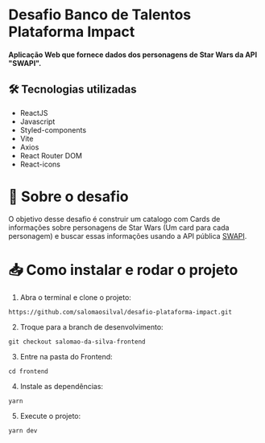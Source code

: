 # Desafio Banco de Talentos Plataforma Impact

#### Aplicação Web que fornece dados dos personagens de Star Wars da API "SWAPI".

## 🛠️ Tecnologias utilizadas

- ReactJS
- Javascript
- Styled-components
- Vite
- Axios
- React Router DOM
- React-icons

# 📝 Sobre o desafio

O objetivo desse desafio é construir um catalogo com Cards de informações sobre personagens de Star Wars (Um card para cada personagem) e buscar essas informações usando a API pública [SWAPI](https://swapi.dev/).

# 📥 Como instalar e rodar o projeto

1. Abra o terminal e clone o projeto:

`https://github.com/salomaosilval/desafio-plataforma-impact.git`

2. Troque para a branch de desenvolvimento:

`git checkout salomao-da-silva-frontend`

3. Entre na pasta do Frontend:

`cd frontend`

4. Instale as dependências:

`yarn`

5. Execute o projeto:

`yarn dev`
